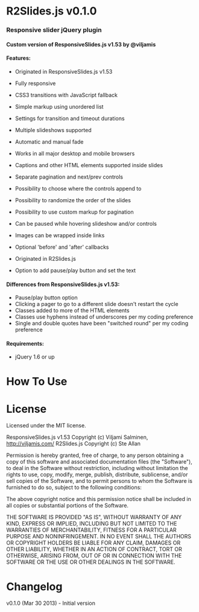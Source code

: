 # R2Slides.js v0.1.0
### Responsive slider jQuery plugin
#### Custom version of ResponsiveSlides.js v1.53 by @viljamis



#### Features:
 * Originated in ResponsiveSlides.js v1.53
  * Fully responsive
  * CSS3 transitions with JavaScript fallback
  * Simple markup using unordered list
  * Settings for transition and timeout durations
  * Multiple slideshows supported
  * Automatic and manual fade
  * Works in all major desktop and mobile browsers
  * Captions and other HTML elements supported inside slides
  * Separate pagination and next/prev controls
  * Possibility to choose where the controls append to
  * Possibility to randomize the order of the slides
  * Possibility to use custom markup for pagination
  * Can be paused while hovering slideshow and/or controls
  * Images can be wrapped inside links
  * Optional 'before' and 'after' callbacks

 * Originated in R2Slides.js
  * Option to add pause/play button and set the text



#### Differences from ResponsiveSlides.js v1.53:
 * Pause/play button option
 * Clicking a pager to go to a different slide doesn't restart the cycle
 * Classes added to more of the HTML elements
 * Classes use hyphens instead of underscores per my coding preference
 * Single and double quotes have been "switched round" per my coding preference



#### Requirements:
 * jQuery 1.6 or up



How To Use
======



License
======

Licensed under the MIT license.

ResponsiveSlides.js v1.53 Copyright (c) Viljami Salminen, http://viljamis.com/
R2Slides.js Copyright (c) Ste Allan

Permission is hereby granted, free of charge, to any person obtaining a copy of this software and associated documentation files (the "Software"), to deal in the Software without restriction, including without limitation the rights to use, copy, modify, merge, publish, distribute, sublicense, and/or sell copies of the Software, and to permit persons to whom the Software is furnished to do so, subject to the following conditions:

The above copyright notice and this permission notice shall be included in all copies or substantial portions of the Software.

THE SOFTWARE IS PROVIDED "AS IS", WITHOUT WARRANTY OF ANY KIND, EXPRESS OR IMPLIED, INCLUDING BUT NOT LIMITED TO THE WARRANTIES OF MERCHANTABILITY, FITNESS FOR A PARTICULAR PURPOSE AND NONINFRINGEMENT. IN NO EVENT SHALL THE AUTHORS OR COPYRIGHT HOLDERS BE LIABLE FOR ANY CLAIM, DAMAGES OR OTHER LIABILITY, WHETHER IN AN ACTION OF CONTRACT, TORT OR OTHERWISE, ARISING FROM, OUT OF OR IN CONNECTION WITH THE SOFTWARE OR THE USE OR OTHER DEALINGS IN THE SOFTWARE.



Changelog
======

v0.1.0 (Mar 30 2013) - Initial version